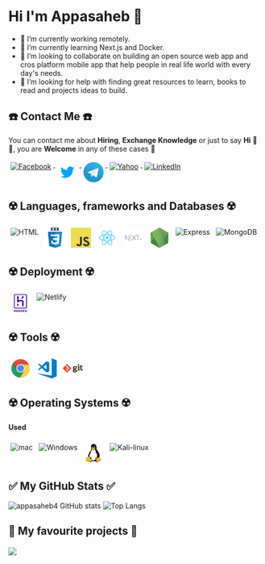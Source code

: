 # Hi I'm Appasaheb 👋

- 🔭 I’m currently working remotely.
- 🌱 I’m currently learning Next.js and Docker.
- 👯 I’m looking to collaborate on building an open source web app and cros platform mobile app that help people in real life world with every day's needs.
- 🤔 I’m looking for help with finding great resources to learn, books to read and projects ideas to build.


## ☎️ Contact Me ☎️

You can contact me about **Hiring**, **Exchange Knowledge** or just to say **Hi** 👋😊, you are **Welcome** in any of these cases 🥰

<p align="left">
<a href="https://www.facebook.com/appasaheblakade/">
<img src="https://avatars.githubusercontent.com/u/69631?s=200&v=4" alt="Facebook" height="40" style="vertical-align:top; margin:4px">
</a>
<a href="https://twitter.com/Appasah17162326">
<img src="https://raw.githubusercontent.com/github/explore/80688e429a7d4ef2fca1e82350fe8e3517d3494d/topics/twitter/twitter.png" alt="Twitter" height="40" style="vertical-align:top; margin:4px">
</a>
<a href="https://t.me/appasaheb4">
<img src="https://raw.githubusercontent.com/github/explore/80688e429a7d4ef2fca1e82350fe8e3517d3494d/topics/telegram/telegram.png" alt="Telegram" height="40" style="vertical-align:top; margin:4px">
</a>
<a href="mailto:onlyappasaheb4@gmail.com">  
<img src="https://img.icons8.com/color/48/000000/gmail--v1.png" alt="Yahoo" height="40" style="vertical-align:top; margin:4px">
</a>
<a href="https://www.linkedin.com/in/appasaheb-lakade-38a27077/">
<img src="https://avatars.githubusercontent.com/u/357098?s=200&v=4" alt="LinkedIn" height="40" style="vertical-align:top; margin:4px">
</a>
</p>

## ☢️ Languages, frameworks and Databases ☢️

<p align="left">
<img src="https://cdn0.iconfinder.com/data/icons/HTML5/128/HTML_Logo.png" alt="HTML" height="40" style="vertical-align:top; margin:4px">
<img src="https://raw.githubusercontent.com/github/explore/80688e429a7d4ef2fca1e82350fe8e3517d3494d/topics/css/css.png" alt="CSS" height="40" style="vertical-align:top; margin:4px">
<img src="https://raw.githubusercontent.com/github/explore/80688e429a7d4ef2fca1e82350fe8e3517d3494d/topics/javascript/javascript.png" alt="Javascript" height="40" style="vertical-align:top; margin:4px">
<img src="https://raw.githubusercontent.com/github/explore/80688e429a7d4ef2fca1e82350fe8e3517d3494d/topics/react/react.png" alt="React" height="40" style="vertical-align:top; margin:4px">
<img src="https://raw.githubusercontent.com/github/explore/28b02bbc9ad9f7a503c43775aebeb515dc2da5fc/topics/nextjs/nextjs.png" alt="Next.js" height="40" style="vertical-align:top; margin:4px">
<img src="https://raw.githubusercontent.com/github/explore/80688e429a7d4ef2fca1e82350fe8e3517d3494d/topics/nodejs/nodejs.png" alt="Node.js" height="40" style="vertical-align:top; margin:4px">
<img src="https://avatars.githubusercontent.com/u/5658226?s=200&v=4" alt="Express" height="40" style="vertical-align:top; margin:4px">
<img src="https://avatars.githubusercontent.com/u/45120?s=200&v=4" alt="MongoDB" height="40" style="vertical-align:top; margin:4px">
</p>

## ☢️ Deployment ☢️

<p align="left">
<img src="https://raw.githubusercontent.com/github/explore/cb661bc288627f05a5ac4187b00495fd8048c9fa/topics/heroku/heroku.png" alt="Heroku" height="40" style="vertical-align:top; margin:4px">
<img src="https://avatars.githubusercontent.com/u/7892489?s=200&v=4" alt="Netlify" height="40" style="vertical-align:top; margin:4px">
</p>

## ☢️ Tools ☢️

<p align="left">
<img src="https://raw.githubusercontent.com/github/explore/80688e429a7d4ef2fca1e82350fe8e3517d3494d/topics/chrome/chrome.png" alt="Chrome" height="40" style="vertical-align:top; margin:4px">
<img src="https://raw.githubusercontent.com/github/explore/80688e429a7d4ef2fca1e82350fe8e3517d3494d/topics/visual-studio-code/visual-studio-code.png" alt="VS Code" height="40" style="vertical-align:top; margin:4px">
<img src="https://raw.githubusercontent.com/github/explore/80688e429a7d4ef2fca1e82350fe8e3517d3494d/topics/git/git.png" alt="Git" height="40" style="vertical-align:top; margin:4px">
</p>

## ☢️ Operating Systems ☢️

#### Used
<p align="left">
<img src="https://img.icons8.com/ios/344/4a90e2/macbook.png" alt="mac" height="40" style="vertical-align:top; margin:4px">
<img src="https://cdn1.iconfinder.com/data/icons/logotypes/32/windows-512.png" alt="Windows" height="40" style="vertical-align:top; margin:4px">
<img src="https://raw.githubusercontent.com/github/explore/80688e429a7d4ef2fca1e82350fe8e3517d3494d/topics/linux/linux.png" alt="Linux" height="40" style="vertical-align:top; margin:4px">
<img src="https://img.icons8.com/color/344/kali-linux.png" alt="Kali-linux" height="40" style="vertical-align:top; margin:4px">
</p>

## ✅ My GitHub Stats ✅

![appasaheb4 GitHub stats](https://github-readme-stats.vercel.app/api?username=appasaheb4&count_private=true&stars=true&include_all_commits=true&show_icons=true&theme=radical)
![Top Langs](https://github-readme-stats.vercel.app/api/top-langs/?username=appasaheb4&layout=compact&theme=radical)

## 🔱 My favourite projects 🔱

<a href="https://github.com/appasaheb4/dailyfruits_app.git">
  <img align="center" src="https://github-readme-stats.vercel.app/api/pin/?username=appasaheb4&repo=AsgardMarket&show_owner=true&theme=radical" />
</a>
<!-- <a href="https://github.com/YousifAbozid/Memories">
  <img align="center" src="https://github-readme-stats.vercel.app/api/pin/?username=YousifAbozid&repo=Memories&show_owner=true&theme=radical" />
</a>
<br>
<a href="https://github.com/YousifAbozid/UrlShrinker">
  <img align="center" src="https://github-readme-stats.vercel.app/api/pin/?username=YousifAbozid&repo=UrlShrinker&show_owner=true&theme=radical" />
</a> -->
